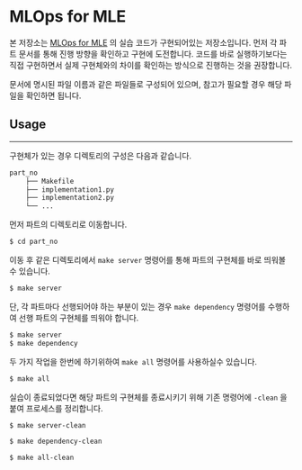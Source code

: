 # MLOps for MLE

본 저장소는 [MLOps for MLE](https://mlops-for-mle.github.io/tutorial/) 의 실습 코드가 구현되어있는 저장소입니다.
먼저 각 파트 문서를 통해 진행 방향을 확인하고 구현에 도전합니다.
코드를 바로 실행하기보다는 직접 구현하면서 실제 구현체와의 차이를 확인하는 방식으로 진행하는 것을 권장합니다.

문서에 명시된 파일 이름과 같은 파일들로 구성되어 있으며, 참고가 필요할 경우 해당 파일을 확인하면 됩니다.


## Usage
---
구현체가 있는 경우 디렉토리의 구성은 다음과 같습니다.
```bash
part_no
    ├── Makefile
    ├── implementation1.py
    ├── implementation2.py
    └── ...
```
먼저 파트의 디렉토리로 이동합니다.
```bash
$ cd part_no
```
이동 후 같은 디렉토리에서 `make server` 명령어를 통해 파트의 구현체를 바로 띄워볼 수 있습니다.
```bash
$ make server
```
단, 각 파트마다 선행되어야 하는 부분이 있는 경우 `make dependency` 명령어를 수행하여 선행 파트의 구현체를 띄워야 합니다.
```bash
$ make server
$ make dependency
```
두 가지 작업을 한번에 하기위하여 `make all` 명령어를 사용하실수 있습니다.
```bash
$ make all
```

실습이 종료되었다면 해당 파트의 구현체를 종료시키기 위해 기존 명령어에 `-clean` 을 붙여 프로세스를 정리합니다.

```bash
$ make server-clean
```
```bash
$ make dependency-clean
```
```bash
$ make all-clean
```
